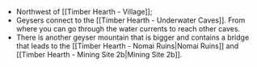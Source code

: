 - Northwest of [[Timber Hearth - Village]];
- Geysers connect to the [[Timber Hearth - Underwater Caves]]. From where you can go through the water currents to reach other caves.
- There is another geyser mountain that is bigger and contains a bridge that leads to the [[Timber Hearth - Nomai Ruins|Nomai Ruins]] and [[Timber Hearth - Mining Site 2b|Mining Site 2b]].